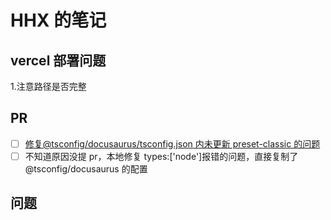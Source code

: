 # HHX 的笔记

## vercel 部署问题

1.注意路径是否完整

## PR

- [ ] [修复@tsconfig/docusaurus/tsconfig.json 内未更新 preset-classic 的问题](https://github.com/tsconfig/bases/pull/147)
- [ ] 不知道原因没提 pr，本地修复 types:['node']报错的问题，直接复制了@tsconfig/docusaurus 的配置

## 问题
